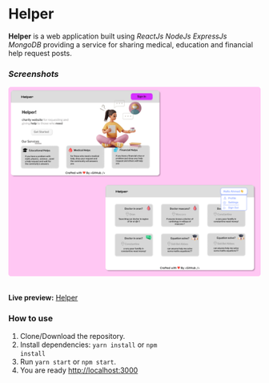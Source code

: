 # Helper

 
**Helper** is a web application built using _ReactJs_ _NodeJs_ _ExpressJs_ _MongoDB_  providing a service for sharing medical, education and financial help request posts.

### _Screenshots_
<div><img src="./screenshots/Helper.png" width="800" alt="Home"></div>

<br>

**Live preview:** [Helper](https://helper-alpha.vercel.app/)

### How to use

1. Clone/Download the repository.
2. Install dependencies:
   <code>yarn install</code> or <code>npm install</code>
3. Run <code>yarn start</code> or <code>npm start</code>.
4. You are ready [http://localhost:3000](http://localhost:3000)
